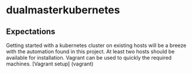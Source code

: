 # dualmasterkubernetes
## Expectations
Getting started with a kubernetes cluster on existing hosts will be a breeze with the automation found in this project.
At least two hosts should be available for installation.
Vagrant can be used to quickly the required machines.  [Vagrant setup] (vagrant)
